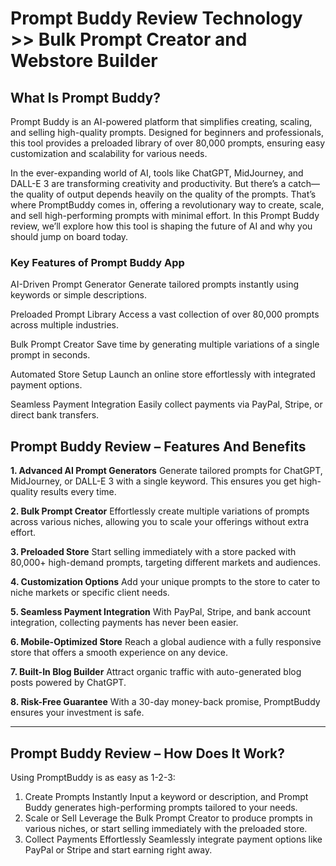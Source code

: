 # Prompt Buddy Review Technology >> Bulk Prompt Creator and Webstore Builder


## **What Is Prompt Buddy?**
Prompt Buddy is an AI-powered platform that simplifies creating, scaling, and selling high-quality prompts. Designed for beginners and professionals, this tool provides a preloaded library of over 80,000 prompts, ensuring easy customization and scalability for various needs.

In the ever-expanding world of AI, tools like ChatGPT, MidJourney, and DALL-E 3 are transforming creativity and productivity. But there’s a catch—the quality of output depends heavily on the quality of the prompts. That’s where PromptBuddy comes in, offering a revolutionary way to create, scale, and sell high-performing prompts with minimal effort. In this Prompt Buddy review, we’ll explore how this tool is shaping the future of AI and why you should jump on board today.

### **Key Features of Prompt Buddy App**

AI-Driven Prompt Generator
Generate tailored prompts instantly using keywords or simple descriptions.

Preloaded Prompt Library
Access a vast collection of over 80,000 prompts across multiple industries.

Bulk Prompt Creator
Save time by generating multiple variations of a single prompt in seconds.

Automated Store Setup
Launch an online store effortlessly with integrated payment options.

Seamless Payment Integration
Easily collect payments via PayPal, Stripe, or direct bank transfers.

## **Prompt Buddy Review – Features And Benefits​**

**1. Advanced AI Prompt Generators**
Generate tailored prompts for ChatGPT, MidJourney, or DALL-E 3 with a single keyword. This ensures you get high-quality results every time.

**2. Bulk Prompt Creator**
Effortlessly create multiple variations of prompts across various niches, allowing you to scale your offerings without extra effort.

**3. Preloaded Store**
Start selling immediately with a store packed with 80,000+ high-demand prompts, targeting different markets and audiences.

**4. Customization Options**
Add your unique prompts to the store to cater to niche markets or specific client needs.

**5. Seamless Payment Integration**
With PayPal, Stripe, and bank account integration, collecting payments has never been easier.

**6. Mobile-Optimized Store**
Reach a global audience with a fully responsive store that offers a smooth experience on any device.

**7. Built-In Blog Builder**
Attract organic traffic with auto-generated blog posts powered by ChatGPT.

**8. Risk-Free Guarantee**
With a 30-day money-back promise, PromptBuddy ensures your investment is safe.



---
## **Prompt Buddy Review – How Does It Work?​**
Using PromptBuddy is as easy as 1-2-3:

1. Create Prompts Instantly
   Input a keyword or description, and Prompt Buddy generates high-performing prompts tailored to your needs.   
2. Scale or Sell
   Leverage the Bulk Prompt Creator to produce prompts in various niches, or start selling immediately with the preloaded store.
3. Collect Payments Effortlessly
   Seamlessly integrate payment options like PayPal or Stripe and start earning right away.
